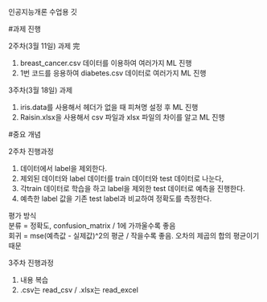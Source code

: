인공지능개론 수업용 깃

#과제 진행</br>

2주차(3월 11일) 과제 完

1. breast_cancer.csv 데이터를 이용하여 여러가지 ML 진행
2. 1번 코드를 응용하여 diabetes.csv 데이터로 여러가지 ML 진행

3주차(3월 18일) 과제
1. iris.data를 사용해서 헤더가 없을 때 피쳐명 설정 후 ML 진행
2. Raisin.xlsx을 사용해서 csv 파일과 xlsx 파일의 차이를 알고 ML 진행

#중요 개념<br>

2주차 진행과정
1. 데이터에서 label을 제외한다.
2. 제외된 데이터와 label 데이터를 train 데이터와 test 데이터로 나눈다,
3. 각train 데이터로 학습을 하고 label을 제외한 test 데이터로 예측을 진행한다.
4. 예측한 label 값을 기존 test label과 비교하여 정확도를 측정한다.

평가 방식</br>
분류 = 정확도, confusion_matrix / 1에 가까울수록 좋음</br>
회귀 = mse(예측값 - 실제값)^2의 평균 / 작을수록 좋음. 오차의 제곱의 합의 평균이기 때문

3주차 진행과정
1. 내용 복습
2. .csv는 read_csv / .xlsx는 read_excel
